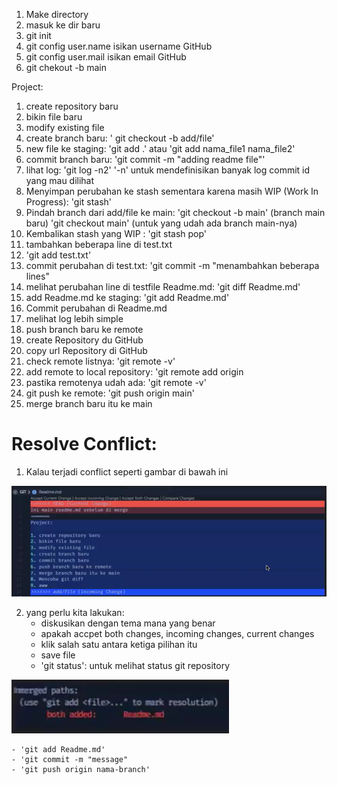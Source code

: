 1. Make directory
2. masuk ke dir baru
3. git init
4. git config user.name isikan username GitHub
5. git config user.mail isikan email GitHub
6. git chekout -b main

Project:
1. create repository baru
2. bikin file baru
3. modify existing file
4. create branch baru: ' git checkout -b add/file'
5. new file ke staging: 'git add .' atau 'git add nama_file1 nama_file2'
6. commit branch baru: 'git commit -m "adding readme file"'
7. lihat log: 'git log -n2' '-n' untuk mendefinisikan banyak log commit id yang mau dilihat
8. Menyimpan perubahan ke stash sementara karena masih WIP (Work In Progress): 'git stash'
9. Pindah branch dari add/file ke main:
    'git checkout -b main' (branch main baru)
    'git checkout main' (untuk yang udah ada branch main-nya)
10. Kembalikan stash yang WIP : 'git stash pop'
11. tambahkan beberapa line di test.txt
12. 'git add test.txt'
13. commit perubahan di test.txt: 'git commit -m "menambahkan beberapa lines"
14. melihat perubahan line di testfile Readme.md: 'git diff Readme.md'
15. add Readme.md ke staging: 'git add Readme.md'
16. Commit perubahan di Readme.md
17. melihat log lebih simple
18. push branch baru ke remote
19. create Repository du GitHub
20. copy url Repository di GitHub
21. check remote listnya: 'git remote -v'
22. add remote to local repository: 'git remote add origin <remote-url>
23. pastika remotenya udah ada: 'git remote -v'
24. git push ke remote: 'git push origin main'
25. merge branch baru itu ke main

# Resolve Conflict:
1. Kalau terjadi conflict seperti gambar di bawah ini

![alt text](image.png)

2. yang perlu kita lakukan:
    - diskusikan dengan tema mana yang benar
    - apakah accpet both changes, incoming changes, current changes
    - klik salah satu antara ketiga pilihan itu
    - save file
    - 'git status': untuk melihat status git repository

![alt text](image-2.png)

    - 'git add Readme.md'
    - 'git commit -m "message"
    - 'git push origin nama-branch'